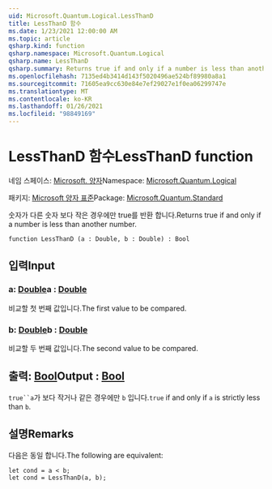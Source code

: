 ```yaml
---
uid: Microsoft.Quantum.Logical.LessThanD
title: LessThanD 함수
ms.date: 1/23/2021 12:00:00 AM
ms.topic: article
qsharp.kind: function
qsharp.namespace: Microsoft.Quantum.Logical
qsharp.name: LessThanD
qsharp.summary: Returns true if and only if a number is less than another number.
ms.openlocfilehash: 7135ed4b3414d143f5020496ae524bf89980a8a1
ms.sourcegitcommit: 71605ea9cc630e84e7ef29027e1f0ea06299747e
ms.translationtype: MT
ms.contentlocale: ko-KR
ms.lasthandoff: 01/26/2021
ms.locfileid: "98849169"
---
```

# <a name="lessthand-function"></a><span data-ttu-id="0025b-102">LessThanD 함수</span><span class="sxs-lookup"><span data-stu-id="0025b-102">LessThanD function</span></span>

<span data-ttu-id="0025b-103">네임 스페이스: [Microsoft. 양자](xref:Microsoft.Quantum.Logical)</span><span class="sxs-lookup"><span data-stu-id="0025b-103">Namespace: [Microsoft.Quantum.Logical](xref:Microsoft.Quantum.Logical)</span></span>

<span data-ttu-id="0025b-104">패키지: [Microsoft 양자 표준](https://nuget.org/packages/Microsoft.Quantum.Standard)</span><span class="sxs-lookup"><span data-stu-id="0025b-104">Package: [Microsoft.Quantum.Standard](https://nuget.org/packages/Microsoft.Quantum.Standard)</span></span>


<span data-ttu-id="0025b-105">숫자가 다른 숫자 보다 작은 경우에만 true를 반환 합니다.</span><span class="sxs-lookup"><span data-stu-id="0025b-105">Returns true if and only if a number is less than another number.</span></span>

```qsharp
function LessThanD (a : Double, b : Double) : Bool
```


## <a name="input"></a><span data-ttu-id="0025b-106">입력</span><span class="sxs-lookup"><span data-stu-id="0025b-106">Input</span></span>

### <a name="a--double"></a><span data-ttu-id="0025b-107">a: [Double](xref:microsoft.quantum.lang-ref.double)</span><span class="sxs-lookup"><span data-stu-id="0025b-107">a : [Double](xref:microsoft.quantum.lang-ref.double)</span></span>

<span data-ttu-id="0025b-108">비교할 첫 번째 값입니다.</span><span class="sxs-lookup"><span data-stu-id="0025b-108">The first value to be compared.</span></span>


### <a name="b--double"></a><span data-ttu-id="0025b-109">b: [Double](xref:microsoft.quantum.lang-ref.double)</span><span class="sxs-lookup"><span data-stu-id="0025b-109">b : [Double](xref:microsoft.quantum.lang-ref.double)</span></span>

<span data-ttu-id="0025b-110">비교할 두 번째 값입니다.</span><span class="sxs-lookup"><span data-stu-id="0025b-110">The second value to be compared.</span></span>



## <a name="output--bool"></a><span data-ttu-id="0025b-111">출력: [Bool](xref:microsoft.quantum.lang-ref.bool)</span><span class="sxs-lookup"><span data-stu-id="0025b-111">Output : [Bool](xref:microsoft.quantum.lang-ref.bool)</span></span>

<span data-ttu-id="0025b-112">`true``a`가 보다 작거나 같은 경우에만 `b` 입니다.</span><span class="sxs-lookup"><span data-stu-id="0025b-112">`true` if and only if `a` is strictly less than `b`.</span></span>

## <a name="remarks"></a><span data-ttu-id="0025b-113">설명</span><span class="sxs-lookup"><span data-stu-id="0025b-113">Remarks</span></span>

<span data-ttu-id="0025b-114">다음은 동일 합니다.</span><span class="sxs-lookup"><span data-stu-id="0025b-114">The following are equivalent:</span></span>

```qsharp
let cond = a < b;
let cond = LessThanD(a, b);
```